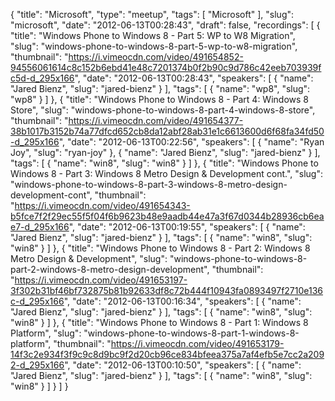 {
  "title": "Microsoft",
  "type": "meetup",
  "tags": [
    "Microsoft"
  ],
  "slug": "microsoft",
  "date": "2012-06-13T00:28:43",
  "draft": false,
  "recordings": [
    {
      "title": "Windows Phone to Windows 8 - Part 5: WP to W8 Migration",
      "slug": "windows-phone-to-windows-8-part-5-wp-to-w8-migration",
      "thumbnail": "https://i.vimeocdn.com/video/491654852-94556061614c8c152b6ebd41e48c7201374b0f2b90c9d786c42eeb703939fc5d-d_295x166",
      "date": "2012-06-13T00:28:43",
      "speakers": [
        {
          "name": "Jared Bienz",
          "slug": "jared-bienz"
        }
      ],
      "tags": [
        {
          "name": "wp8",
          "slug": "wp8"
        }
      ]
    },
    {
      "title": "Windows Phone to Windows 8 - Part 4: Windows 8 Store",
      "slug": "windows-phone-to-windows-8-part-4-windows-8-store",
      "thumbnail": "https://i.vimeocdn.com/video/491654377-38b1017b3152b74a77dfcd652cb8da12abf28ab31e1c6613600d6f68fa34fd50-d_295x166",
      "date": "2012-06-13T00:22:56",
      "speakers": [
        {
          "name": "Ryan Joy",
          "slug": "ryan-joy"
        },
        {
          "name": "Jared Bienz",
          "slug": "jared-bienz"
        }
      ],
      "tags": [
        {
          "name": "win8",
          "slug": "win8"
        }
      ]
    },
    {
      "title": "Windows Phone to Windows 8 - Part 3: Windows 8 Metro Design & Development cont.",
      "slug": "windows-phone-to-windows-8-part-3-windows-8-metro-design-development-cont",
      "thumbnail": "https://i.vimeocdn.com/video/491654343-b5fce7f2f29ec55f5f04f6b9623b48e9aadb44e47a3f67d0344b28936cb6eae7-d_295x166",
      "date": "2012-06-13T00:19:55",
      "speakers": [
        {
          "name": "Jared Bienz",
          "slug": "jared-bienz"
        }
      ],
      "tags": [
        {
          "name": "win8",
          "slug": "win8"
        }
      ]
    },
    {
      "title": "Windows Phone to Windows 8 - Part 2: Windows 8 Metro Design & Development",
      "slug": "windows-phone-to-windows-8-part-2-windows-8-metro-design-development",
      "thumbnail": "https://i.vimeocdn.com/video/491653197-3f302b31bf46bf732875b81b92633df8c72b444f10943fa0893497f2710e136c-d_295x166",
      "date": "2012-06-13T00:16:34",
      "speakers": [
        {
          "name": "Jared Bienz",
          "slug": "jared-bienz"
        }
      ],
      "tags": [
        {
          "name": "win8",
          "slug": "win8"
        }
      ]
    },
    {
      "title": "Windows Phone to Windows 8 - Part 1: Windows 8 Platform",
      "slug": "windows-phone-to-windows-8-part-1-windows-8-platform",
      "thumbnail": "https://i.vimeocdn.com/video/491653179-14f3c2e934f3f9c9c8d9bc9f2d20cb96ce834bfeea375a7af4efb5e7cc2a2092-d_295x166",
      "date": "2012-06-13T00:10:50",
      "speakers": [
        {
          "name": "Jared Bienz",
          "slug": "jared-bienz"
        }
      ],
      "tags": [
        {
          "name": "win8",
          "slug": "win8"
        }
      ]
    }
  ]
}